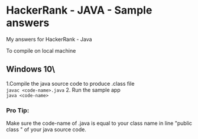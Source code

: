 # HackerRank - JAVA - Sample answers
My answers for HackerRank - Java

To compile on local machine
## Windows 10\
1.Compile the java source code to produce .class file\
`javac <code-name>.java`
2. Run the sample app \
`java <code-name>`

### Pro Tip:
Make sure the code-name of <code-name>.java is equal to your class name in line "public class <class-name>" of your java source code.


